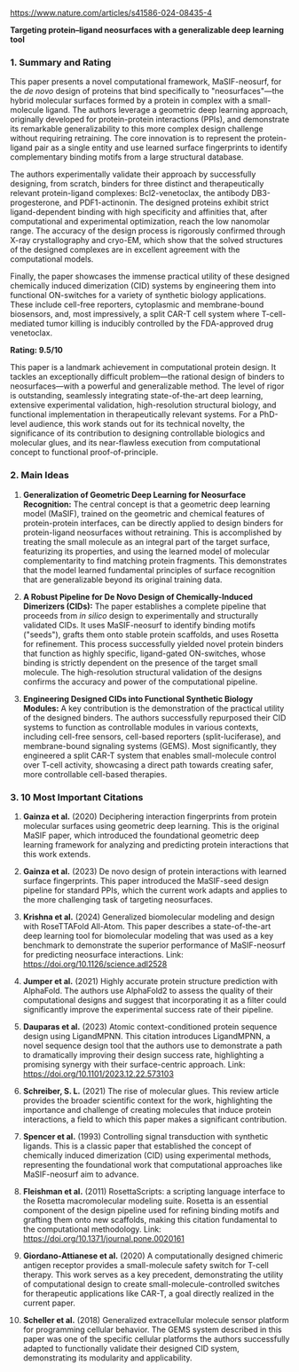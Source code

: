 https://www.nature.com/articles/s41586-024-08435-4

**Targeting protein–ligand neosurfaces with a generalizable deep learning tool**

### 1. Summary and Rating

This paper presents a novel computational framework, MaSIF-neosurf, for the *de novo* design of proteins that bind specifically to "neosurfaces"—the hybrid molecular surfaces formed by a protein in complex with a small-molecule ligand. The authors leverage a geometric deep learning approach, originally developed for protein-protein interactions (PPIs), and demonstrate its remarkable generalizability to this more complex design challenge without requiring retraining. The core innovation is to represent the protein-ligand pair as a single entity and use learned surface fingerprints to identify complementary binding motifs from a large structural database.

The authors experimentally validate their approach by successfully designing, from scratch, binders for three distinct and therapeutically relevant protein-ligand complexes: Bcl2-venetoclax, the antibody DB3-progesterone, and PDF1-actinonin. The designed proteins exhibit strict ligand-dependent binding with high specificity and affinities that, after computational and experimental optimization, reach the low nanomolar range. The accuracy of the design process is rigorously confirmed through X-ray crystallography and cryo-EM, which show that the solved structures of the designed complexes are in excellent agreement with the computational models.

Finally, the paper showcases the immense practical utility of these designed chemically induced dimerization (CID) systems by engineering them into functional ON-switches for a variety of synthetic biology applications. These include cell-free reporters, cytoplasmic and membrane-bound biosensors, and, most impressively, a split CAR-T cell system where T-cell-mediated tumor killing is inducibly controlled by the FDA-approved drug venetoclax.

**Rating: 9.5/10**

This paper is a landmark achievement in computational protein design. It tackles an exceptionally difficult problem—the rational design of binders to neosurfaces—with a powerful and generalizable method. The level of rigor is outstanding, seamlessly integrating state-of-the-art deep learning, extensive experimental validation, high-resolution structural biology, and functional implementation in therapeutically relevant systems. For a PhD-level audience, this work stands out for its technical novelty, the significance of its contribution to designing controllable biologics and molecular glues, and its near-flawless execution from computational concept to functional proof-of-principle.

### 2. Main Ideas

1.  **Generalization of Geometric Deep Learning for Neosurface Recognition:** The central concept is that a geometric deep learning model (MaSIF), trained on the geometric and chemical features of protein-protein interfaces, can be directly applied to design binders for protein-ligand neosurfaces without retraining. This is accomplished by treating the small molecule as an integral part of the target surface, featurizing its properties, and using the learned model of molecular complementarity to find matching protein fragments. This demonstrates that the model learned fundamental principles of surface recognition that are generalizable beyond its original training data.

2.  **A Robust Pipeline for De Novo Design of Chemically-Induced Dimerizers (CIDs):** The paper establishes a complete pipeline that proceeds from *in silico* design to experimentally and structurally validated CIDs. It uses MaSIF-neosurf to identify binding motifs ("seeds"), grafts them onto stable protein scaffolds, and uses Rosetta for refinement. This process successfully yielded novel protein binders that function as highly specific, ligand-gated ON-switches, whose binding is strictly dependent on the presence of the target small molecule. The high-resolution structural validation of the designs confirms the accuracy and power of the computational pipeline.

3.  **Engineering Designed CIDs into Functional Synthetic Biology Modules:** A key contribution is the demonstration of the practical utility of the designed binders. The authors successfully repurposed their CID systems to function as controllable modules in various contexts, including cell-free sensors, cell-based reporters (split-luciferase), and membrane-bound signaling systems (GEMS). Most significantly, they engineered a split CAR-T system that enables small-molecule control over T-cell activity, showcasing a direct path towards creating safer, more controllable cell-based therapies.

### 3. 10 Most Important Citations

1.  **Gainza et al.** (2020) Deciphering interaction fingerprints from protein molecular surfaces using geometric deep learning.
    This is the original MaSIF paper, which introduced the foundational geometric deep learning framework for analyzing and predicting protein interactions that this work extends.

2.  **Gainza et al.** (2023) De novo design of protein interactions with learned surface fingerprints.
    This paper introduced the MaSIF-seed design pipeline for standard PPIs, which the current work adapts and applies to the more challenging task of targeting neosurfaces.

3.  **Krishna et al.** (2024) Generalized biomolecular modeling and design with RoseTTAFold All-Atom.
    This paper describes a state-of-the-art deep learning tool for biomolecular modeling that was used as a key benchmark to demonstrate the superior performance of MaSIF-neosurf for predicting neosurface interactions.
    Link: https://doi.org/10.1126/science.adl2528

4.  **Jumper et al.** (2021) Highly accurate protein structure prediction with AlphaFold.
    The authors use AlphaFold2 to assess the quality of their computational designs and suggest that incorporating it as a filter could significantly improve the experimental success rate of their pipeline.

5.  **Dauparas et al.** (2023) Atomic context-conditioned protein sequence design using LigandMPNN.
    This citation introduces LigandMPNN, a novel sequence design tool that the authors use to demonstrate a path to dramatically improving their design success rate, highlighting a promising synergy with their surface-centric approach.
    Link: https://doi.org/10.1101/2023.12.22.573103

6.  **Schreiber, S. L.** (2021) The rise of molecular glues.
    This review article provides the broader scientific context for the work, highlighting the importance and challenge of creating molecules that induce protein interactions, a field to which this paper makes a significant contribution.

7.  **Spencer et al.** (1993) Controlling signal transduction with synthetic ligands.
    This is a classic paper that established the concept of chemically induced dimerization (CID) using experimental methods, representing the foundational work that computational approaches like MaSIF-neosurf aim to advance.

8.  **Fleishman et al.** (2011) RosettaScripts: a scripting language interface to the Rosetta macromolecular modeling suite.
    Rosetta is an essential component of the design pipeline used for refining binding motifs and grafting them onto new scaffolds, making this citation fundamental to the computational methodology.
    Link: https://doi.org/10.1371/journal.pone.0020161

9.  **Giordano-Attianese et al.** (2020) A computationally designed chimeric antigen receptor provides a small-molecule safety switch for T-cell therapy.
    This work serves as a key precedent, demonstrating the utility of computational design to create small-molecule-controlled switches for therapeutic applications like CAR-T, a goal directly realized in the current paper.

10. **Scheller et al.** (2018) Generalized extracellular molecule sensor platform for programming cellular behavior.
    The GEMS system described in this paper was one of the specific cellular platforms the authors successfully adapted to functionally validate their designed CID system, demonstrating its modularity and applicability.
